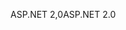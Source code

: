 <span data-ttu-id="c80c6-101">ASP.NET 2,0</span><span class="sxs-lookup"><span data-stu-id="c80c6-101">ASP.NET 2.0</span></span>